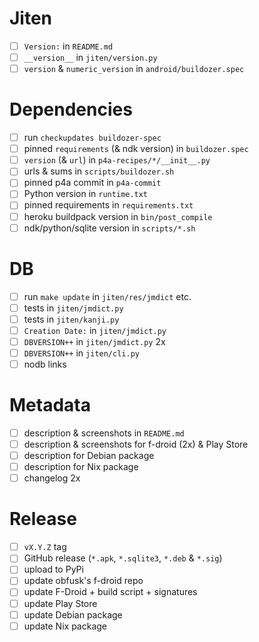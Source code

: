 # Jiten

- [ ] `Version:` in `README.md`
- [ ] `__version__` in `jiten/version.py`
- [ ] `version` & `numeric_version` in `android/buildozer.spec`

# Dependencies

- [ ] run `checkupdates buildozer-spec`
- [ ] pinned `requirements` (& ndk version) in `buildozer.spec`
- [ ] `version` (& `url`) in `p4a-recipes/*/__init__.py`
- [ ] urls & sums in `scripts/buildozer.sh`
- [ ] pinned p4a commit in `p4a-commit`
- [ ] Python version in `runtime.txt`
- [ ] pinned requirements in `requirements.txt`
- [ ] heroku buildpack version in `bin/post_compile`
- [ ] ndk/python/sqlite version in `scripts/*.sh`

# DB

- [ ] run `make update` in `jiten/res/jmdict` etc.
- [ ] tests in `jiten/jmdict.py`
- [ ] tests in `jiten/kanji.py`
- [ ] `Creation Date:` in `jiten/jmdict.py`
- [ ] `DBVERSION++` in `jiten/jmdict.py` 2x
- [ ] `DBVERSION++` in `jiten/cli.py`
- [ ] nodb links

# Metadata

- [ ] description & screenshots in `README.md`
- [ ] description & screenshots for f-droid (2x) & Play Store
- [ ] description for Debian package
- [ ] description for Nix package
- [ ] changelog 2x

# Release

- [ ] `vX.Y.Z` tag
- [ ] GitHub release (`*.apk`, `*.sqlite3`, `*.deb` & `*.sig`)
- [ ] upload to PyPi
- [ ] update obfusk's f-droid repo
- [ ] update F-Droid + build script + signatures
- [ ] update Play Store
- [ ] update Debian package
- [ ] update Nix package
